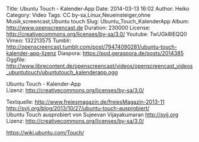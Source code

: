 Title: Ubuntu Touch - Kalender-App
Date: 2014-03-13 16:02
Author: Heiko
Category: Video
Tags: CC by-sa,Linux,Neueinsteiger,ohne Musik,screencast,Ubuntu touch
Slug: Ubuntu_Touch_KalenderApp
Album: http://www.openscreencast.de
Duration: 230000
License: http://creativecommons.org/licenses/by-sa/3.0/
Youtube: TwUGk8lEQQ0
Vimeo: 132213575
Tumblr: http://openscreencast.tumblr.com/post/79474090281/ubuntu-touch-kalender-app-lizenz
Diaspora: https://pod.geraspora.de/posts/2014385
Oggfile: http://www.librecontent.de/openscreencast/videos/openscreencast_videos_ubuntutouch/ubuntutouch_kalenderapp.ogg

Ubuntu Touch - Kalender-App  
Lizenz: <http://creativecommons.org/licenses/by-sa/3.0/>  
  
Textquelle: <http://www.freiesmagazin.de/freiesMagazin-2013-11>  
<http://svij.org/blog/2013/10/27/ubuntu-touch-ausprobiert/>  
Ubuntu Touch ausprobiert von Sujeevan Vijayakumaran <http://svij.org>  
Lizenz: <http://creativecommons.org/licenses/by-sa/3.0/>  
  
<https://wiki.ubuntu.com/Touch/>


